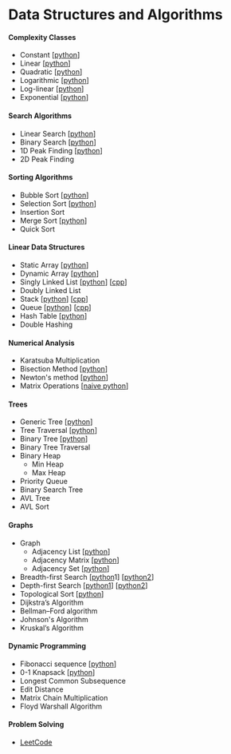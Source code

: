 # Data Structures and Algorithms

#### Complexity Classes

- Constant  [[python](https://github.com/shazzad-hasan/algorithms/blob/main/python/complexity_classes/constant.py)]
- Linear  [[python](https://github.com/shazzad-hasan/algorithms/blob/main/python/complexity_classes/linear.py)]
- Quadratic [[python](https://github.com/shazzad-hasan/algorithms/blob/main/python/complexity_classes/quadratic.py)]
- Logarithmic  [[python](https://github.com/shazzad-hasan/algorithms/blob/main/python/complexity_classes/logarithmic.py)]
- Log-linear  [[python](https://github.com/shazzad-hasan/algorithms/blob/main/python/sorting/Merge_Sort.py)]
- Exponential  [[python](https://github.com/shazzad-hasan/algorithms/blob/main/python/complexity_classes/exponential.py)]

#### Search Algorithms

- Linear Search  [[python](https://github.com/shazzad-hasan/algorithms/blob/main/python/search/Linear_Search.py)]
- Binary Search  [[python](https://github.com/shazzad-hasan/algorithms/blob/main/python/search/Binary_Search.py)]
- 1D Peak Finding  [[python](https://github.com/shazzad-hasan/algorithms/blob/main/python/search/Peak_Element.py)]
- 2D Peak Finding

#### Sorting Algorithms

- Bubble Sort  [[python](https://github.com/shazzad-hasan/algorithms/blob/main/python/sorting/Bubble_Sort.py)]
- Selection Sort  [[python](https://github.com/shazzad-hasan/algorithms/blob/main/python/sorting/Selection_Sort.py)]
- Insertion Sort
- Merge Sort  [[python](https://github.com/shazzad-hasan/algorithms/blob/main/python/sorting/Merge_Sort.py)]
- Quick Sort

#### Linear Data Structures

- Static Array  [[python](https://github.com/shazzad-hasan/algorithms/blob/main/python/linear_data_stractures/array.py)]
- Dynamic Array  [[python](https://github.com/shazzad-hasan/algorithms/blob/main/python/linear_data_stractures/dynamic_array.py)]
- Singly Linked List  [[python](https://github.com/shazzad-hasan/algorithms/blob/main/python/linear_data_stractures/singly_linked_list.py)] [[cpp](https://github.com/shazzad-hasan/algorithms/blob/main/cpp/linear_data_structures/singly_linked_list.cpp)]
- Doubly Linked List
- Stack  [[python](https://github.com/shazzad-hasan/algorithms/blob/main/python/linear_data_stractures/stack.py)] [[cpp](https://github.com/shazzad-hasan/algorithms/blob/main/cpp/linear_data_structures/stack_using_array.cpp)] 
- Queue  [[python](https://github.com/shazzad-hasan/algorithms/blob/main/python/linear_data_stractures/queue.py)] [[cpp](https://github.com/shazzad-hasan/algorithms/blob/main/cpp/linear_data_structures/queue_using_array.cpp)]
- Hash Table  [[python](https://github.com/shazzad-hasan/algorithms/blob/main/python/linear_data_stractures/hash_table.py)]
- Double Hashing

#### Numerical Analysis

- Karatsuba Multiplication  
- Bisection Method  [[python](https://github.com/shazzad-hasan/algorithms/blob/main/python/numerics/bisection.py)]
- Newton's method  [[python](https://github.com/shazzad-hasan/algorithms/blob/main/python/numerics/newton.py)]
- Matrix Operations [[naive python](https://github.com/shazzad-hasan/algorithms/blob/main/python/numerics/matrix_operations.py)]

#### Trees

- Generic Tree [[python](https://github.com/shazzad-hasan/algorithms/blob/main/python/tree/tree.py)]
- Tree Traversal [[python](https://github.com/shazzad-hasan/algorithms/blob/main/python/tree/tree_traversal.py)]
- Binary Tree [[python](https://github.com/shazzad-hasan/algorithms/blob/main/python/tree/binary_tree.py)]
- Binary Tree Traversal
- Binary Heap
  - Min Heap
  - Max Heap
- Priority Queue
- Binary Search Tree
- AVL Tree
- AVL Sort

#### Graphs

- Graph 
  - Adjacency List [[python](https://github.com/shazzad-hasan/algorithms/blob/main/python/graph/adjacency_list.py)]  
  - Adjacency Matrix [[python](https://github.com/shazzad-hasan/algorithms/blob/main/python/graph/adjacency_matrix.py)]
  - Adjacency Set [[python](https://github.com/shazzad-hasan/algorithms/blob/main/python/graph/adjacency_set.py)]
- Breadth-first Search  [[python](https://github.com/shazzad-hasan/algorithms/blob/main/python/graph/breadth_first_search.py)1] [[python2](https://github.com/shazzad-hasan/algorithms/blob/main/python/graph/bfs.py)]
- Depth-first Search  [[python1](https://github.com/shazzad-hasan/algorithms/blob/main/python/graph/depth_first_search.py)] [[python2](https://github.com/shazzad-hasan/algorithms/blob/main/python/graph/dfs.py)]
- Topological Sort  [[python](https://github.com/shazzad-hasan/algorithms/blob/main/python/graph/topological_sort.py)]
- Dijkstra’s Algorithm
- Bellman–Ford algorithm
- Johnson's Algorithm
- Kruskal’s Algorithm

#### Dynamic Programming

- Fibonacci sequence  [[python](https://github.com/shazzad-hasan/algorithms/blob/main/python/dynamic_programming/fibonacci.py)]
- 0-1 Knapsack  [[python](https://github.com/shazzad-hasan/algorithms/blob/main/python/dynamic_programming/knapsack.py)]
- Longest Common Subsequence
- Edit Distance
- Matrix Chain Multiplication
- Floyd Warshall Algorithm

#### Problem Solving

- [LeetCode](https://github.com/shazzad-hasan/LeetCode)
